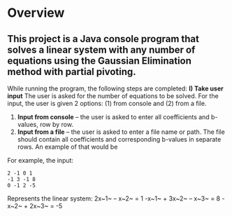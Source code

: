 # Overview
This project is a Java console program that solves a linear system with any number of equations using the
**Gaussian Elimination** method with partial pivoting.
---
While running the program, the following steps are completed:
**I) Take user input**
The user is asked for the number of equations to be solved. For the input,
the user is given 2 options: (1) from console and (2) from a file.
1) **Input from console** – the user is asked to enter all coefficients and b-values, row by row.
2) **Input from a file** – the user is asked to enter a file name or path. The file should contain
all coefficients and corresponding b-values in separate rows. An example of that would be 

For example, the input:
```
2 -1 0 1
-1 3 -1 8
0 -1 2 -5
```
Represents the linear system:
2x~1~ – x~2~ = 1
-x~1~ + 3x~2~ – x~3~ = 8
-x~2~ + 2x~3~ = -5
